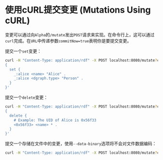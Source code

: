 # 使用cURL提交变更 (Mutations Using cURL)

变更可以通过向`Alpha`的`/mutate`发出`POST`请求来实现。在命令行上，这可以通过`curl`完成。在`URL`中传递参数`commitNow=true`表明你是要提交变更。

提交一个`set`变更：

``` bash 
curl -H "Content-Type: application/rdf" -X POST localhost:8080/mutate?commitNow=true -d $'
{
  set {
    _:alice <name> "Alice" .
    _:alice <dgraph.type> "Person" .
  }
}'
```

提交一个`delete`变更：

``` bash 
curl -H "Content-Type: application/rdf" -X POST localhost:8080/mutate?commitNow=true -d $'
{
  delete {
    # Example: The UID of Alice is 0x56f33
    <0x56f33> <name> * .
  }
}'
```

提交一个存储在文件中的变更，使用`--data-binary`选项将不会对文件数据编码：

``` bash 
curl -H "Content-Type: application/rdf" -X POST localhost:8080/mutate?commitNow=true --data-binary @mutation.txt
```
